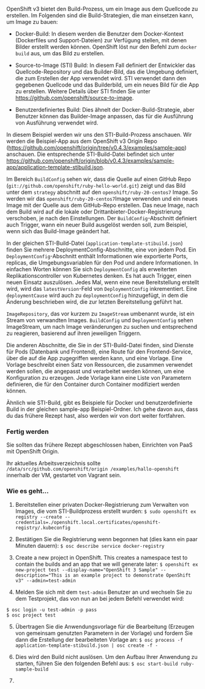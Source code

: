 OpenShift v3 bietet den Build-Prozess, um ein Image aus dem Quellcode zu erstellen. Im Folgenden sind die Build-Strategien, die man einsetzen kann, um Image zu bauen:

* Docker-Build: In diesem werden die Benutzer dem Docker-Kontext (Dockerfiles und Support-Dateien) zur Verfügung stellen, mit denen Bilder erstellt werden können. OpenShift löst nur den Befehl zum `docker build` aus, um das Bild zu erstellen.

* Source-to-Image (STI) Build: In diesem Fall definiert der Entwickler das Quellcode-Repository und das Builder-Bild, das die Umgebung definiert, die zum Erstellen der App verwendet wird. STI verwendet dann den gegebenen Quellcode und das Builderbild, um ein neues Bild für die App zu erstellen. Weitere Details über STI finden Sie unter https://github.com/openshift/source-to-image.

* Benutzerdefiniertes Build: Dies ähnelt der Docker-Build-Strategie, aber Benutzer können das Builder-Image anpassen, das für die Ausführung von Ausführung verwendet wird.


In diesem Beispiel werden wir uns den STI-Build-Prozess anschauen. Wir werden die Beispiel-App aus dem OpenShift v3 Origin Repo (https://github.com/openshift/origin/tree/v0.4.3/examples/sample-app) anschauen. Die entsprechende STI-Build-Datei befindet sich unter https://github.com/openshift/origin/blob/v0.4.3/examples/sample-app/application-template-stibuild.json.

Im Bereich `BuildConfig` sehen wir, dass die Quelle auf einen GitHub Repo (`git://github.com/openshift/ruby-hello-world.git`) zeigt und das Bild unter dem `strategy` abschnitt auf den `openshift/ruby-20-centos7` Image. So werden wir das `openshift/ruby-20-centos7`Image verwenden und ein neues Image mit der Quelle aus dem GitHub-Repo erstellen. Das neue Image, nach dem Build wird auf die lokale oder Drittanbieter-Docker-Registrierung verschoben, je nach den Einstellungen. Der `BuildConfig`-Abschnitt definiert auch Trigger, wann ein neuer Build ausgelöst werden soll, zum Beispiel, wenn sich das Build-Image geändert hat.

In der gleichen STI-Build-Datei (`application-template-stibuild.json`) finden Sie mehrere DeploymentConfig-Abschnitte, eine von jedem Pod. Ein `DeploymentConfig`-Abschnitt enthält Informationen wie exportierte Ports, replicas, die Umgebungsvariablen für den Pod und andere Informationen. In einfachen Worten können Sie sich `DeploymentConfig` als erweiterten Replikationscontroller von Kubernetes denken. Es hat auch Trigger, einen neuen Einsatz auszulösen. Jedes Mal, wenn eine neue Bereitstellung erstellt wird, wird das `latestVersion`-Feld von `DeploymentConfig` inkrementiert. Eine `deploymentCause` wird auch zu `deploymentConfig` hinzugefügt, in dem die Änderung beschrieben wird, die zur letzten Bereitstellung geführt hat.

`ImageRepository`, das vor kurzem zu `ImageStream` umbenannt wurde, ist ein Stream von verwandten Images. `BuildConfig` und `DeploymentConfig` sehen ImageStream, um nach Image veränderungen zu suchen und entsprechend zu reagieren, basierend auf ihren jeweiligen Triggern.

Die anderen Abschnitte, die Sie in der STI-Build-Datei finden, sind Dienste für Pods (Datenbank und Frontend), eine Route für den Frontend-Service, über die auf die App zugegriffen werden kann, und eine Vorlage. Eine Vorlage beschreibt einen Satz von Ressourcen, die zusammen verwendet werden sollen, die angepasst und verarbeitet werden können, um eine Konfiguration zu erzeugen. Jede Vorlage kann eine Liste von Parametern definieren, die für den Container durch Container modifiziert werden können.

Ähnlich wie STI-Build, gibt es Beispiele für Docker und benutzerdefinierte Build in der gleichen sample-app Beispiel-Ordner. Ich gehe davon aus, dass du das frühere Rezept hast, also werden wir von dort weiter fortfahren.

### Fertig werden

Sie sollten das frühere Rezept abgeschlossen haben, Einrichten von PaaS mit OpenShift Origin.

Ihr aktuelles Arbeitsverzeichnis sollte `/data/src/github.com/openshift/origin /examples/hallo-openshift` innerhalb der VM, gestartet von Vagrant sein.

### Wie es geht…

1. Bereitstellen einer privaten Docker-Registrierung zum Verwalten von Images, die vom STI-Buildprozess erstellt wurden:
`$ sudo openshift ex registry --create --credentials=./openshift.local.certificates/openshift-registry/.kubeconfig `

2. Bestätigen Sie die Registrierung wenn begonnen hat (dies kann ein paar Minuten dauern):
`$ osc describe service docker-registry`

3. Create a new project in OpenShift. This creates a namespace test to contain the builds and an app that we will generate later:
`$ openshift ex new-project test --display-name="OpenShift 3 Sample" --description="This is an example project to demonstrate OpenShift v3" --admin=test-admin `

4. Melden Sie sich mit dem `test-admin` Benutzer an und wechseln Sie zu dem Testprojekt, das von nun an bei jedem Befehl verwendet wird:
```
$ osc login -u test-admin -p pass 
$ osc project test 
```

5. Übertragen Sie die Anwendungsvorlage für die Bearbeitung (Erzeugen von gemeinsam genutzten Parametern in der Vorlage) und fordern Sie dann die Erstellung der bearbeiteten Vorlage an:
`$ osc process -f application-template-stibuild.json | osc create -f - `

6. Dies wird den Build nicht auslösen. Um den Aufbau Ihrer Anwendung zu starten, führen Sie den folgenden Befehl aus:
`$ osc start-build ruby-sample-build `

7. 